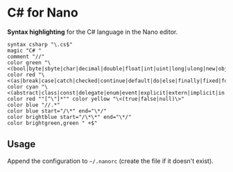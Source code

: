 C# for Nano
======
**Syntax highlighting** for the C# language in the Nano editor.

```
syntax csharp "\.cs$"
magic "C# " 
comment "//"
color green "\<(bool|byte|sbyte|char|decimal|double|float|int|uint|long|ulong|new|object|short|ushort|string|base|this|void)\>" 
color red "\<(as|break|case|catch|checked|continue|default|do|else|finally|fixed|for|foreach|goto|if|is|lock|return|switch|throw|try|unchecked|while)\>" 
color cyan "\<(abstract|class|const|delegate|enum|event|explicit|extern|implicit|in|internal|interface|namespace|operator|out|override|params|private|protected|public|readonly|ref|sealed|sizeof|static|struct|typeof|using|virtual|volatile)\>" 
color red ""[^\"]*"" color yellow "\<(true|false|null)\>" 
color blue "//.*" 
color blue start="/\*" end="\*/" 
color brightblue start="/\*\*" end="\*/"
color brightgreen,green " +$"
```

## Usage
Append the configuration to `~/.nanorc` (create the file if it doesn't exist).
